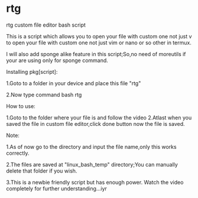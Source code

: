 # rtg
rtg custom file editor bash script

This is a script which allows you to open your file with custom one not just v to open your file with custom one not just vim or nano or so other in termux.

I will also add sponge alike feature in this script;So,no need of moreutils if your are using only for sponge command.



Installing pkg[script]:

1.Goto to a folder in your device and place this file "rtg"

2.Now type command
bash rtg



How to use:

1.Goto to the folder where your file is and follow the video
2.Atlast when you saved the file in custom file editor,click done button now the file is saved.


Note:

1.As of now go to the directory and input the file name,only this works correctly.

2.The files are saved at "linux_bash_temp" directory;You can manually delete that folder if you wish.

3.This is a newbie friendly script but has enough power.
Watch the video completely for further understanding...iyr
